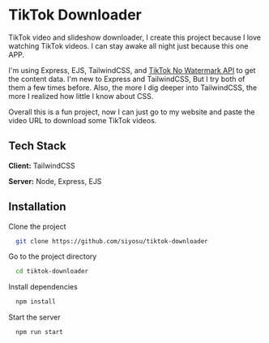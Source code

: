 
# TikTok Downloader

TikTok video and slideshow downloader, I create this project because I love watching TikTok videos. I can stay awake all night just because this one APP.

I'm using Express, EJS, TailwindCSS, and [TikTok No Watermark API](https://github.com/siyosu/TikTok-No-Watermark-API) to get the content data.
I'm new to Express and TailwindCSS, But I try both of them a few times before. Also, the more I dig deeper into TailwindCSS, the more I realized how little I know about CSS.

Overall this is a fun project, now I can just go to my website and paste the video URL to download some TikTok videos.
## Tech Stack

**Client:** TailwindCSS

**Server:** Node, Express, EJS


## Installation

Clone the project

```bash
  git clone https://github.com/siyosu/tiktok-downloader
```

Go to the project directory

```bash
  cd tiktok-downloader
```

Install dependencies

```bash
  npm install
```

Start the server

```bash
  npm run start
```
    